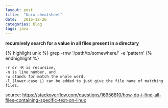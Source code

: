 ```yaml
---
layout: post
title:  "Unix cheatsheet"
date:   2016-12-26
categories: blog
tags: java
---
```


**recursively search for a value in all files present in a directory**

{% highlight unix %}
grep -rnw '/path/to/somewhere/' -e 'pattern'
{% endhighlight %}


    -r or -R is recursive,
    -n is line number, and
    -w stands for match the whole word.
    -l (lower-case L) can be added to just give the file name of matching files.

source: https://stackoverflow.com/questions/16956810/how-do-i-find-all-files-containing-specific-text-on-linux